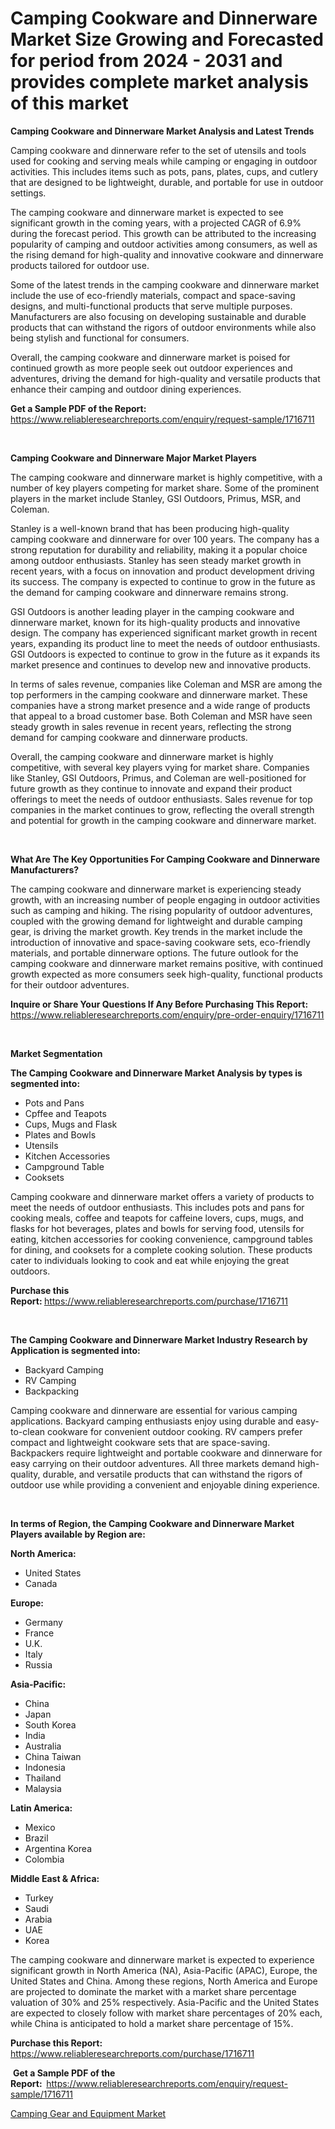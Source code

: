 <p><h1>Camping Cookware and Dinnerware Market Size Growing and Forecasted for period from 2024 - 2031 and provides complete market analysis of this market</h1></p><p><strong>Camping Cookware and Dinnerware Market Analysis and Latest Trends</strong></p>
<p><p>Camping cookware and dinnerware refer to the set of utensils and tools used for cooking and serving meals while camping or engaging in outdoor activities. This includes items such as pots, pans, plates, cups, and cutlery that are designed to be lightweight, durable, and portable for use in outdoor settings.</p><p>The camping cookware and dinnerware market is expected to see significant growth in the coming years, with a projected CAGR of 6.9% during the forecast period. This growth can be attributed to the increasing popularity of camping and outdoor activities among consumers, as well as the rising demand for high-quality and innovative cookware and dinnerware products tailored for outdoor use.</p><p>Some of the latest trends in the camping cookware and dinnerware market include the use of eco-friendly materials, compact and space-saving designs, and multi-functional products that serve multiple purposes. Manufacturers are also focusing on developing sustainable and durable products that can withstand the rigors of outdoor environments while also being stylish and functional for consumers.</p><p>Overall, the camping cookware and dinnerware market is poised for continued growth as more people seek out outdoor experiences and adventures, driving the demand for high-quality and versatile products that enhance their camping and outdoor dining experiences.</p></p>
<p><strong>Get a Sample PDF of the Report:&nbsp;</strong> <a href="https://www.reliableresearchreports.com/enquiry/request-sample/1716711">https://www.reliableresearchreports.com/enquiry/request-sample/1716711</a></p>
<p>&nbsp;</p>
<p><strong>Camping Cookware and Dinnerware Major Market Players</strong></p>
<p><p>The camping cookware and dinnerware market is highly competitive, with a number of key players competing for market share. Some of the prominent players in the market include Stanley, GSI Outdoors, Primus, MSR, and Coleman. </p><p>Stanley is a well-known brand that has been producing high-quality camping cookware and dinnerware for over 100 years. The company has a strong reputation for durability and reliability, making it a popular choice among outdoor enthusiasts. Stanley has seen steady market growth in recent years, with a focus on innovation and product development driving its success. The company is expected to continue to grow in the future as the demand for camping cookware and dinnerware remains strong.</p><p>GSI Outdoors is another leading player in the camping cookware and dinnerware market, known for its high-quality products and innovative design. The company has experienced significant market growth in recent years, expanding its product line to meet the needs of outdoor enthusiasts. GSI Outdoors is expected to continue to grow in the future as it expands its market presence and continues to develop new and innovative products.</p><p>In terms of sales revenue, companies like Coleman and MSR are among the top performers in the camping cookware and dinnerware market. These companies have a strong market presence and a wide range of products that appeal to a broad customer base. Both Coleman and MSR have seen steady growth in sales revenue in recent years, reflecting the strong demand for camping cookware and dinnerware products.</p><p>Overall, the camping cookware and dinnerware market is highly competitive, with several key players vying for market share. Companies like Stanley, GSI Outdoors, Primus, and Coleman are well-positioned for future growth as they continue to innovate and expand their product offerings to meet the needs of outdoor enthusiasts. Sales revenue for top companies in the market continues to grow, reflecting the overall strength and potential for growth in the camping cookware and dinnerware market.</p></p>
<p>&nbsp;</p>
<p><strong>What Are The Key Opportunities For Camping Cookware and Dinnerware Manufacturers?</strong></p>
<p><p>The camping cookware and dinnerware market is experiencing steady growth, with an increasing number of people engaging in outdoor activities such as camping and hiking. The rising popularity of outdoor adventures, coupled with the growing demand for lightweight and durable camping gear, is driving the market growth. Key trends in the market include the introduction of innovative and space-saving cookware sets, eco-friendly materials, and portable dinnerware options. The future outlook for the camping cookware and dinnerware market remains positive, with continued growth expected as more consumers seek high-quality, functional products for their outdoor adventures.</p></p>
<p><strong>Inquire or Share Your Questions If Any Before Purchasing This Report:</strong> <a href="https://www.reliableresearchreports.com/enquiry/pre-order-enquiry/1716711">https://www.reliableresearchreports.com/enquiry/pre-order-enquiry/1716711</a></p>
<p>&nbsp;</p>
<p><strong>Market Segmentation</strong></p>
<p><strong>The Camping Cookware and Dinnerware Market Analysis by types is segmented into:</strong></p>
<p><ul><li>Pots and Pans</li><li>Cpffee and Teapots</li><li>Cups, Mugs and Flask</li><li>Plates and Bowls</li><li>Utensils</li><li>Kitchen Accessories</li><li>Campground Table</li><li>Cooksets</li></ul></p>
<p><p>Camping cookware and dinnerware market offers a variety of products to meet the needs of outdoor enthusiasts. This includes pots and pans for cooking meals, coffee and teapots for caffeine lovers, cups, mugs, and flasks for hot beverages, plates and bowls for serving food, utensils for eating, kitchen accessories for cooking convenience, campground tables for dining, and cooksets for a complete cooking solution. These products cater to individuals looking to cook and eat while enjoying the great outdoors.</p></p>
<p><strong>Purchase this Report:&nbsp;</strong><a href="https://www.reliableresearchreports.com/purchase/1716711">https://www.reliableresearchreports.com/purchase/1716711</a></p>
<p>&nbsp;</p>
<p><strong>The Camping Cookware and Dinnerware Market Industry Research by Application is segmented into:</strong></p>
<p><ul><li>Backyard Camping</li><li>RV Camping</li><li>Backpacking</li></ul></p>
<p><p>Camping cookware and dinnerware are essential for various camping applications. Backyard camping enthusiasts enjoy using durable and easy-to-clean cookware for convenient outdoor cooking. RV campers prefer compact and lightweight cookware sets that are space-saving. Backpackers require lightweight and portable cookware and dinnerware for easy carrying on their outdoor adventures. All three markets demand high-quality, durable, and versatile products that can withstand the rigors of outdoor use while providing a convenient and enjoyable dining experience.</p></p>
<p>&nbsp;</p>
<p><strong>In terms of Region, the Camping Cookware and Dinnerware Market Players available by Region are:</strong></p>
<p>
    <p> <strong> North America: </strong>
        <ul>
            <li>United States</li>
            <li>Canada</li>
        </ul>
        </p> 
    <p> <strong> Europe: </strong>
        <ul>
            <li>Germany</li>
            <li>France</li>
            <li>U.K.</li>
            <li>Italy</li>
            <li>Russia</li>
        </ul>
        </p> 
    <p> <strong> Asia-Pacific: </strong>
        <ul>
            <li>China</li>
            <li>Japan</li>
            <li>South Korea</li>
            <li>India</li>
            <li>Australia</li>
            <li>China Taiwan</li>
            <li>Indonesia</li>
            <li>Thailand</li>
            <li>Malaysia</li>
        </ul>
        </p> 
    <p> <strong> Latin America: </strong>
        <ul>
            <li>Mexico</li>
            <li>Brazil</li>
            <li>Argentina Korea</li>
            <li>Colombia</li>
        </ul>
        </p> 
    <p> <strong> Middle East & Africa: </strong>
        <ul>
            <li>Turkey</li>
            <li>Saudi</li>
            <li>Arabia</li>
            <li>UAE</li>
            <li>Korea</li>
        </ul>
    </p>
    </p>
<p><p>The camping cookware and dinnerware market is expected to experience significant growth in North America (NA), Asia-Pacific (APAC), Europe, the United States and China. Among these regions, North America and Europe are projected to dominate the market with a market share percentage valuation of 30% and 25% respectively. Asia-Pacific and the United States are expected to closely follow with market share percentages of 20% each, while China is anticipated to hold a market share percentage of 15%.</p></p>
<p><strong>Purchase this Report: </strong><a href="https://www.reliableresearchreports.com/purchase/1716711">https://www.reliableresearchreports.com/purchase/1716711</a></p>
<p>&nbsp;<strong>Get a Sample PDF of the Report:&nbsp;&nbsp;</strong><a href="https://www.reliableresearchreports.com/enquiry/request-sample/1716711">https://www.reliableresearchreports.com/enquiry/request-sample/1716711</a></p>
<p><strong></strong></p>
<p><p><a href="https://github.com/mabutironaldo/Market-Research-Report-List-3/blob/main/camping-gear-and-equipment-market.md">Camping Gear and Equipment Market</a></p></p>